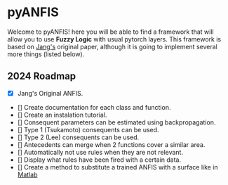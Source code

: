 # pyANFIS

Welcome to pyANFIS! here you will be able to find a framework that will allow you to use **Fuzzy Logic** with usual pytorch layers.
This framework is based on [Jang's](https://www.researchgate.net/publication/3113825_ANFIS_Adaptive-Network-based_Fuzzy_Inference_System?enrichId=rgreq-15825cac70a3ae795992310484420cab-XXX&enrichSource=Y292ZXJQYWdlOzMxMTM4MjU7QVM6MTU5MDc1MDY1MTQ3MzkyQDE0MTQ5Mzc4NTk3MzI%3D&el=1_x_2&_esc=publicationCoverPdf) original paper, although it is going to implement several more things (listed below).

## 2024 Roadmap

- [x] Jang's Original ANFIS.
- [] Create documentation for each class and function.
- [] Create an instalation tutorial.
- [] Consequent parameters can be estimated using backpropagation.
- [] Type 1 (Tsukamoto) consequents can be used.
- [] Type 2 (Lee) consequents can be used.
- [] Antecedents can merge when 2 functions cover a similar area.
- [] Automatically not use rules when they are not relevant.
- [] Display what rules have been fired with a certain data.
- [] Create a method to substitute a trained ANFIS with a surface like in [Matlab](https://www.mathworks.com/help/fuzzy/genfis.html#d126e35957)